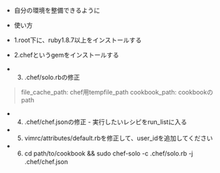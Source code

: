 * 自分の環境を整備できるように

* 使い方
 * 1.root下に、ruby1.8.7以上をインストールする
 * 2.chefというgemをインストールする
 * 3. .chef/solo.rbの修正 
> file_cache_path: chef用tempfile_path
> cookbook_path: cookbookのpath
 * 4. .chef/chef.jsonの修正 - 実行したいレシピをrun_listに入る
 * 5. vimrc/attributes/default.rbを修正して、user_idを追加してください
 * 6. cd path/to/cookbook && sudo chef-solo -c .chef/solo.rb -j .chef/chef.json　　　

